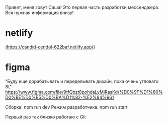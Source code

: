 Привет, меня зовут Саша!
Это первая часть разработки мессенджера.
Вся нужная информация внизу!



# netlify
[(https://candid-cendol-622baf.netlify.app/)](https://candid-cendol-622baf.netlify.app/)

# figma
"Буду еще дорабатывать и переделывать дизайн, пока очень угловато 8("
https://www.figma.com/file/9tfQbzt8pohdaLyMjRasKd/%D0%9F%D1%80%D0%BE%D0%B5%D0%BA%D1%82-%E2%84%961


Сборка: npm run dev
Режим разработчика: npm run start


Первый раз так близко работаю с Git

